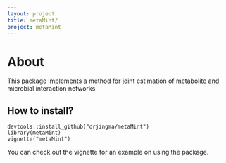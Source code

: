```yaml
---
layout: project
title: metaMint/
project: metaMint
---
```


# About

This package implements a method for joint estimation of metabolite and microbial interaction networks.

## How to install?

```{r}
devtools::install_github("drjingma/metaMint")
library(metaMint)
vignette("metaMint")
```

You can check out the vignette for an example on using the package. 
